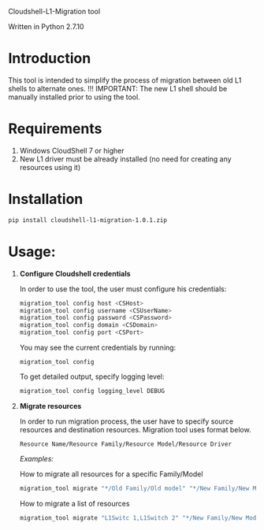Cloudshell-L1-Migration tool

Written in Python 2.7.10


Introduction
======================
This tool is intended to simplify the process of migration between old L1 shells to alternate ones.
!!! IMPORTANT: The new L1 shell should be manually installed prior to using the tool.

Requirements
======================
1. Windows CloudShell 7 or higher
2. New L1 driver must be already installed (no need for creating any resources using it)

Installation
============
```bash
pip install cloudshell-l1-migration-1.0.1.zip
```
Usage:
======================
1.  **Configure Cloudshell credentials**
    
    In order to use the tool, the user must configure his credentials:

    ```bash
    migration_tool config host <CSHost>
    migration_tool config username <CSUserName>
    migration_tool config password <CSPassword>
    migration_tool config domain <CSDomain>
    migration_tool config port <CSPort>
    ```    
    You may see the current credentials by running:
    
    ```
    migration_tool config
    ```
    To get detailed output, specify logging level:
    
    ```bash
    migration_tool config logging_level DEBUG
    ```


2.  **Migrate resources**
    
    In order to run migration process, the user have to specify source resources and destination resources. Migration tool uses format below.
    
    ```
    Resource Name/Resource Family/Resource Model/Resource Driver
    ```
    
    *Examples:*
     
    How to migrate all resources for a specific Family/Model          
    ```bash
    migration_tool migrate "*/Old Family/Old model" "*/New Family/New Model/New Driver"
    ```
    How to migrate a list of resources
    
    ```bash
    migration_tool migrate "L1Switc 1,L1Switch 2" "*/New Family/New Model/New Driver"
    ```
    
        
 